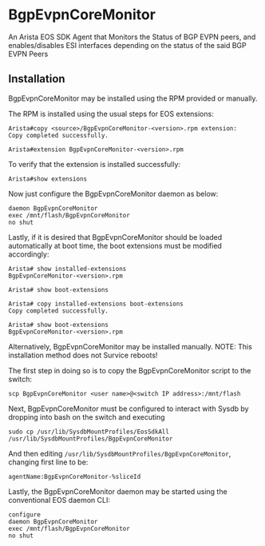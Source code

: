 # BgpEvpnCoreMonitor
An Arista EOS SDK Agent that Monitors the Status of BGP EVPN peers, and enables/disables ESI interfaces depending on the status of the said BGP EVPN Peers


## Installation
BgpEvpnCoreMonitor may be installed using the RPM provided or manually.

The RPM is installed using the usual steps for EOS extensions:

```
Arista#copy <source>/BgpEvpnCoreMonitor-<version>.rpm extension:
Copy completed successfully.

Arista#extension BgpEvpnCoreMonitor-<version>.rpm 
```
To verify that the extension is installed successfully: 

```Arista#show extensions```

Now just configure the BgpEvpnCoreMonitor daemon as below:

```
daemon BgpEvpnCoreMonitor
exec /mnt/flash/BgpEvpnCoreMonitor
no shut
```
Lastly, if it is desired that BgpEvpnCoreMonitor should be loaded automatically at boot time, the boot extensions must be modified accordingly:

```
Arista# show installed-extensions
BgpEvpnCoreMonitor-<version>.rpm 

Arista# show boot-extensions

Arista# copy installed-extensions boot-extensions
Copy completed successfully.

Arista# show boot-extensions
BgpEvpnCoreMonitor-<version>.rpm 
```


Alternatively, BgpEvpnCoreMonitor may be installed manually.  NOTE: This installation method does not Survice reboots!

The first step in doing so is to copy the BgpEvpnCoreMonitor script to the switch:

```
scp BgpEvpnCoreMonitor <user name>@<switch IP address>:/mnt/flash
```
Next, BgpEvpnCoreMonitor must be configured to interact with Sysdb by dropping into bash on the switch and executing	

```
sudo cp /usr/lib/SysdbMountProfiles/EosSdkAll /usr/lib/SysdbMountProfiles/BgpEvpnCoreMonitor
```
And then editing ```/usr/lib/SysdbMountProfiles/BgpEvpnCoreMonitor```, changing first line to be:

```agentName:BgpEvpnCoreMonitor-%sliceId```

Lastly, the BgpEvpnCoreMonitor daemon may be started using the conventional EOS daemon CLI:

```
configure 
daemon BgpEvpnCoreMonitor
exec /mnt/flash/BgpEvpnCoreMonitor
no shut
```

